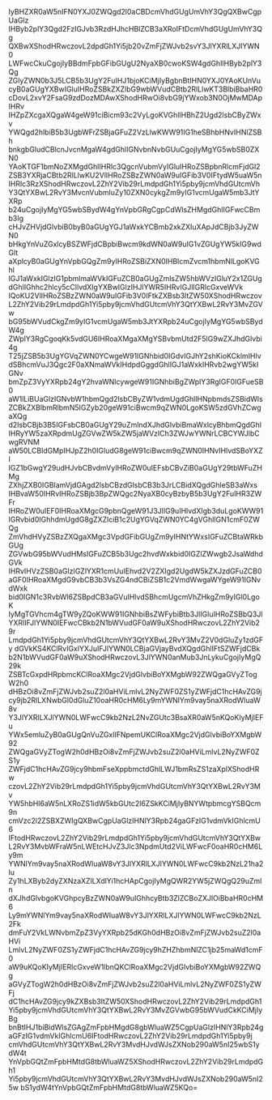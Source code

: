IyBHZXR0aW5nIFN0YXJ0ZWQgd2l0aCBDcmVhdGUgUmVhY3QgQXBwCgpUaGlz
IHByb2plY3Qgd2FzIGJvb3RzdHJhcHBlZCB3aXRoIFtDcmVhdGUgUmVhY3Qg
QXBwXShodHRwczovL2dpdGh1Yi5jb20vZmFjZWJvb2svY3JlYXRlLXJlYWN0
LWFwcCkuCgojIyBBdmFpbGFibGUgU2NyaXB0cwoKSW4gdGhlIHByb2plY3Qg
ZGlyZWN0b3J5LCB5b3UgY2FuIHJ1bjoKCiMjIyBgbnBtIHN0YXJ0YAoKUnVu
cyB0aGUgYXBwIGluIHRoZSBkZXZlbG9wbWVudCBtb2RlLlwKT3BlbiBbaHR0
cDovL2xvY2FsaG9zdDozMDAwXShodHRwOi8vbG9jYWxob3N0OjMwMDApIHRv
IHZpZXcgaXQgaW4geW91ciBicm93c2VyLgoKVGhlIHBhZ2Ugd2lsbCByZWxv
YWQgd2hlbiB5b3UgbWFrZSBjaGFuZ2VzLlwKWW91IG1heSBhbHNvIHNlZSBh
bnkgbGludCBlcnJvcnMgaW4gdGhlIGNvbnNvbGUuCgojIyMgYG5wbSB0ZXN0
YAoKTGF1bmNoZXMgdGhlIHRlc3QgcnVubmVyIGluIHRoZSBpbnRlcmFjdGl2
ZSB3YXRjaCBtb2RlLlwKU2VlIHRoZSBzZWN0aW9uIGFib3V0IFtydW5uaW5n
IHRlc3RzXShodHRwczovL2ZhY2Vib29rLmdpdGh1Yi5pby9jcmVhdGUtcmVh
Y3QtYXBwL2RvY3MvcnVubmluZy10ZXN0cykgZm9yIG1vcmUgaW5mb3JtYXRp
b24uCgojIyMgYG5wbSBydW4gYnVpbGRgCgpCdWlsZHMgdGhlIGFwcCBmb3Ig
cHJvZHVjdGlvbiB0byB0aGUgYGJ1aWxkYCBmb2xkZXIuXApJdCBjb3JyZWN0
bHkgYnVuZGxlcyBSZWFjdCBpbiBwcm9kdWN0aW9uIG1vZGUgYW5kIG9wdGlt
aXplcyB0aGUgYnVpbGQgZm9yIHRoZSBiZXN0IHBlcmZvcm1hbmNlLgoKVGhl
IGJ1aWxkIGlzIG1pbmlmaWVkIGFuZCB0aGUgZmlsZW5hbWVzIGluY2x1ZGUg
dGhlIGhhc2hlcy5cCllvdXIgYXBwIGlzIHJlYWR5IHRvIGJlIGRlcGxveWVk
IQoKU2VlIHRoZSBzZWN0aW9uIGFib3V0IFtkZXBsb3ltZW50XShodHRwczov
L2ZhY2Vib29rLmdpdGh1Yi5pby9jcmVhdGUtcmVhY3QtYXBwL2RvY3MvZGVw
bG95bWVudCkgZm9yIG1vcmUgaW5mb3JtYXRpb24uCgojIyMgYG5wbSBydW4g
ZWplY3RgCgoqKk5vdGU6IHRoaXMgaXMgYSBvbmUtd2F5IG9wZXJhdGlvbi4g
T25jZSB5b3UgYGVqZWN0YCwgeW91IGNhbid0IGdvIGJhY2shKioKCklmIHlv
dSBhcmVuJ3Qgc2F0aXNmaWVkIHdpdGggdGhlIGJ1aWxkIHRvb2wgYW5kIGNv
bmZpZ3VyYXRpb24gY2hvaWNlcywgeW91IGNhbiBgZWplY3RgIGF0IGFueSB0
aW1lLiBUaGlzIGNvbW1hbmQgd2lsbCByZW1vdmUgdGhlIHNpbmdsZSBidWls
ZCBkZXBlbmRlbmN5IGZyb20geW91ciBwcm9qZWN0LgoKSW5zdGVhZCwgaXQg
d2lsbCBjb3B5IGFsbCB0aGUgY29uZmlndXJhdGlvbiBmaWxlcyBhbmQgdGhl
IHRyYW5zaXRpdmUgZGVwZW5kZW5jaWVzICh3ZWJwYWNrLCBCYWJlbCwgRVNM
aW50LCBldGMpIHJpZ2h0IGludG8geW91ciBwcm9qZWN0IHNvIHlvdSBoYXZl
IGZ1bGwgY29udHJvbCBvdmVyIHRoZW0uIEFsbCBvZiB0aGUgY29tbWFuZHMg
ZXhjZXB0IGBlamVjdGAgd2lsbCBzdGlsbCB3b3JrLCBidXQgdGhleSB3aWxs
IHBvaW50IHRvIHRoZSBjb3BpZWQgc2NyaXB0cyBzbyB5b3UgY2FuIHR3ZWFr
IHRoZW0uIEF0IHRoaXMgcG9pbnQgeW91J3JlIG9uIHlvdXIgb3duLgoKWW91
IGRvbid0IGhhdmUgdG8gZXZlciB1c2UgYGVqZWN0YC4gVGhlIGN1cmF0ZWQg
ZmVhdHVyZSBzZXQgaXMgc3VpdGFibGUgZm9yIHNtYWxsIGFuZCBtaWRkbGUg
ZGVwbG95bWVudHMsIGFuZCB5b3Ugc2hvdWxkbid0IGZlZWwgb2JsaWdhdGVk
IHRvIHVzZSB0aGlzIGZlYXR1cmUuIEhvd2V2ZXIgd2UgdW5kZXJzdGFuZCB0
aGF0IHRoaXMgdG9vbCB3b3VsZG4ndCBiZSB1c2VmdWwgaWYgeW91IGNvdWxk
bid0IGN1c3RvbWl6ZSBpdCB3aGVuIHlvdSBhcmUgcmVhZHkgZm9yIGl0LgoK
IyMgTGVhcm4gTW9yZQoKWW91IGNhbiBsZWFybiBtb3JlIGluIHRoZSBbQ3Jl
YXRlIFJlYWN0IEFwcCBkb2N1bWVudGF0aW9uXShodHRwczovL2ZhY2Vib29r
LmdpdGh1Yi5pby9jcmVhdGUtcmVhY3QtYXBwL2RvY3MvZ2V0dGluZy1zdGFy
dGVkKS4KClRvIGxlYXJuIFJlYWN0LCBjaGVjayBvdXQgdGhlIFtSZWFjdCBk
b2N1bWVudGF0aW9uXShodHRwczovL3JlYWN0anMub3JnLykuCgojIyMgQ29k
ZSBTcGxpdHRpbmcKClRoaXMgc2VjdGlvbiBoYXMgbW92ZWQgaGVyZTogW2h0
dHBzOi8vZmFjZWJvb2suZ2l0aHViLmlvL2NyZWF0ZS1yZWFjdC1hcHAvZG9j
cy9jb2RlLXNwbGl0dGluZ10oaHR0cHM6Ly9mYWNlYm9vay5naXRodWIuaW8v
Y3JlYXRlLXJlYWN0LWFwcC9kb2NzL2NvZGUtc3BsaXR0aW5nKQoKIyMjIEFu
YWx5emluZyB0aGUgQnVuZGxlIFNpemUKClRoaXMgc2VjdGlvbiBoYXMgbW92
ZWQgaGVyZTogW2h0dHBzOi8vZmFjZWJvb2suZ2l0aHViLmlvL2NyZWF0ZS1y
ZWFjdC1hcHAvZG9jcy9hbmFseXppbmctdGhlLWJ1bmRsZS1zaXplXShodHRw
czovL2ZhY2Vib29rLmdpdGh1Yi5pby9jcmVhdGUtcmVhY3QtYXBwL2RvY3Mv
YW5hbHl6aW5nLXRoZS1idW5kbGUtc2l6ZSkKCiMjIyBNYWtpbmcgYSBQcm9n
cmVzc2l2ZSBXZWIgQXBwCgpUaGlzIHNlY3Rpb24gaGFzIG1vdmVkIGhlcmU6
IFtodHRwczovL2ZhY2Vib29rLmdpdGh1Yi5pby9jcmVhdGUtcmVhY3QtYXBw
L2RvY3MvbWFraW5nLWEtcHJvZ3Jlc3NpdmUtd2ViLWFwcF0oaHR0cHM6Ly9m
YWNlYm9vay5naXRodWIuaW8vY3JlYXRlLXJlYWN0LWFwcC9kb2NzL21ha2lu
Zy1hLXByb2dyZXNzaXZlLXdlYi1hcHApCgojIyMgQWR2YW5jZWQgQ29uZmln
dXJhdGlvbgoKVGhpcyBzZWN0aW9uIGhhcyBtb3ZlZCBoZXJlOiBbaHR0cHM6
Ly9mYWNlYm9vay5naXRodWIuaW8vY3JlYXRlLXJlYWN0LWFwcC9kb2NzL2Fk
dmFuY2VkLWNvbmZpZ3VyYXRpb25dKGh0dHBzOi8vZmFjZWJvb2suZ2l0aHVi
LmlvL2NyZWF0ZS1yZWFjdC1hcHAvZG9jcy9hZHZhbmNlZC1jb25maWd1cmF0
aW9uKQoKIyMjIERlcGxveW1lbnQKClRoaXMgc2VjdGlvbiBoYXMgbW92ZWQg
aGVyZTogW2h0dHBzOi8vZmFjZWJvb2suZ2l0aHViLmlvL2NyZWF0ZS1yZWFj
dC1hcHAvZG9jcy9kZXBsb3ltZW50XShodHRwczovL2ZhY2Vib29rLmdpdGh1
Yi5pby9jcmVhdGUtcmVhY3QtYXBwL2RvY3MvZGVwbG95bWVudCkKCiMjIyBg
bnBtIHJ1biBidWlsZGAgZmFpbHMgdG8gbWluaWZ5CgpUaGlzIHNlY3Rpb24g
aGFzIG1vdmVkIGhlcmU6IFtodHRwczovL2ZhY2Vib29rLmdpdGh1Yi5pby9j
cmVhdGUtcmVhY3QtYXBwL2RvY3MvdHJvdWJsZXNob290aW5nI25wbS1ydW4t
YnVpbGQtZmFpbHMtdG8tbWluaWZ5XShodHRwczovL2ZhY2Vib29rLmdpdGh1
Yi5pby9jcmVhdGUtcmVhY3QtYXBwL2RvY3MvdHJvdWJsZXNob290aW5nI25w
bS1ydW4tYnVpbGQtZmFpbHMtdG8tbWluaWZ5KQo=
